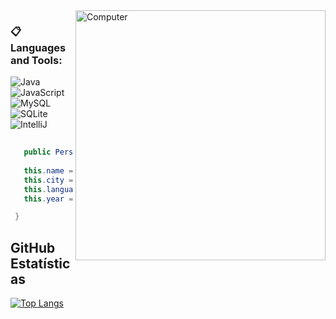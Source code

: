 <img src="https://raw.githubusercontent.com/MicaelliMedeiros/micaellimedeiros/master/image/computer-illustration.png" min-width="400px" max-width="400px" width="400px" align="right" alt="Computer">

### :clipboard: Languages and Tools:

  ![Java](https://img.shields.io/badge/Java-ED8B00?style=for-the-badge&logo=java&logoColor=white)
  ![JavaScript](https://img.shields.io/badge/JavaScript-000000?style=for-the-badge&logo=javascript&logoColor=yellow)
  ![MySQL](https://img.shields.io/badge/MySQL-00000F?style=for-the-badge&logo=mysql&logoColor=white)
  ![SQLite](https://img.shields.io/badge/SQLite-07405E?style=for-the-badge&logo=sqlite&logoColor=white)
  ![IntelliJ](https://img.shields.io/badge/IntelliJ-000000?style=for-the-badge&logo=intellij-idea&logoColor=blue)

```java
   
   public Personal(String name, String city, String language, int year) {
   
   this.name = "Henrique";
   this.city = "Taquarituba SP";
   this.language = "Java";
   this.year = 13;

 }
```


## **GitHub Estatísticas**

[![Top Langs](https://github-readme-stats.vercel.app/api/top-langs/?username=nailsondev&layout=compact)](https://github.com/anuraghazra/github-readme-stats)
